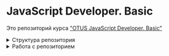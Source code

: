 # JavaScript Developer. Basic

Это репозиторий курса ["OTUS JavaScript Developer. Basic"](https://otus.ru/lessons/javascript-basic/)

<details>
  <summary>Структура репозитория</summary>

Репозиторий имеет следующую структуру

- в корне проекта находятся файлы настроек проекта и используемых инструментов
- в директории `lessons` находится под-директории по маске `lesson{XX}` с материалами для каждого занятия
</details>

<details>
  <summary>Работа с репозиторием</summary>

Репозиторий обслуживается инструментами на базе Node.js. Для работы понадобится `node.js` и `npm` (в качестве пакетного менеджера).

```bash
# Склонируйте репозиторий
git clone https://github.com/vvscode/otus--javascript-basic

# Установите зависимости
cd otus--javascript-basic && npm install

# Создайте директорию для нового занятия
mkdir lessons/lessonXX

# Создайте файл для нового занятия
touch lessons/lessonXX/lecture.md

# Запустите reveal-md в режиме разработки
npm run dev -- lessons/lessonXX/lecture.md
```

При коммите должны сработать husky-хуки для проверки и форматирования измененных файлов. Дополнительная проверка настроена через github-actions.

При мерже пуллреквеста в мастер автоматически произойдет деплой изменений на сервис gh-pages. Результат можно будет увидеть здесь [otus--javascript-basic](https://vvscode.github.io/otus--javascript-basic/index.html).

Если для занятия (для демонстрации или для активностей) нужно запускать примеры кода - используйте codesandbox, разместив код в поддиректории соответствующего урока (чтобы держать все материалы в одном месте).

</details>
